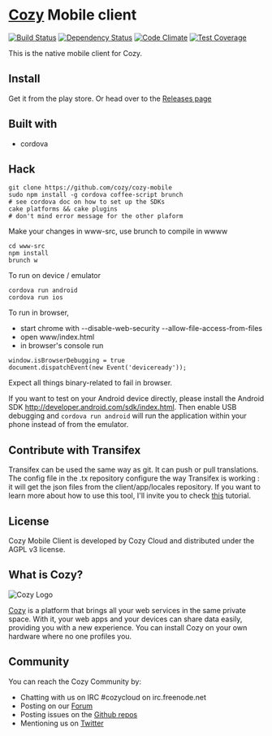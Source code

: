 # [Cozy](http://cozy.io) Mobile client

[![Build Status](https://travis-ci.org/cozy/cozy-mobile.svg)](https://travis-ci.org/cozy/cozy-mobile)
[![Dependency Status](https://www.versioneye.com/user/projects/565486a3ff016c003300183a/badge.svg)](https://www.versioneye.com/user/projects/565486a3ff016c003300183a)
[![Code Climate](https://codeclimate.com/github/cozy/cozy-mobile/badges/gpa.svg)](https://codeclimate.com/github/cozy/cozy-mobile)
[![Test Coverage](https://codeclimate.com/github/cozy/cozy-mobile/badges/coverage.svg)](https://codeclimate.com/github/cozy/cozy-mobile/coverage)

This is the native mobile client for Cozy.

## Install

Get it from the play store.
Or head over to the [Releases page](https://github.com/cozy/cozy-mobile/releases)

## Built with

- cordova

## Hack

    git clone https://github.com/cozy/cozy-mobile
    sudo npm install -g cordova coffee-script brunch
    # see cordova doc on how to set up the SDKs
    cake platforms && cake plugins
    # don't mind error message for the other plaform


Make your changes in www-src, use brunch to compile in wwww

    cd www-src
    npm install
    brunch w

To run on device / emulator

    cordova run android
    cordova run ios

To run in browser,
- start chrome with --disable-web-security --allow-file-access-from-files
- open www/index.html
- in browser's console run
```
window.isBrowserDebugging = true
document.dispatchEvent(new Event('deviceready'));
```

Expect all things binary-related to fail in browser.

If you want to test on your Android device directly, please install the Android SDK http://developer.android.com/sdk/index.html. Then enable USB debugging and `cordova run android` will run the application within your phone instead of from the emulator.

## Contribute with Transifex

Transifex can be used the same way as git. It can push or pull translations. The config file in the .tx repository configure the way Transifex is working : it will get the json files from the client/app/locales repository.
If you want to learn more about how to use this tool, I'll invite you to check [this](http://docs.transifex.com/introduction/) tutorial.

## License

Cozy Mobile Client is developed by Cozy Cloud and distributed under the AGPL v3 license.

## What is Cozy?

![Cozy Logo](https://raw.github.com/cozy/cozy-setup/gh-pages/assets/images/happycloud.png)

[Cozy](http://cozy.io) is a platform that brings all your web services in the
same private space.  With it, your web apps and your devices can share data
easily, providing you
with a new experience. You can install Cozy on your own hardware where no one
profiles you.

## Community

You can reach the Cozy Community by:

* Chatting with us on IRC #cozycloud on irc.freenode.net
* Posting on our [Forum](https://forum.cozy.io/)
* Posting issues on the [Github repos](https://github.com/cozy/)
* Mentioning us on [Twitter](http://twitter.com/mycozycloud)
